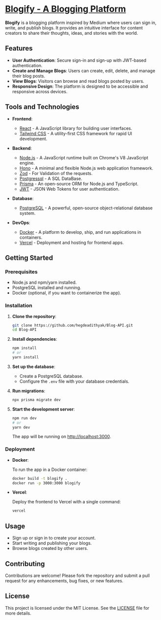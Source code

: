 # [Blogify - A Blogging Platform](blogify-two-pi.vercel.app/)

**Blogify** is a blogging platform inspired by Medium where users can sign in, write, and publish blogs. It provides an intuitive interface for content creators to share their thoughts, ideas, and stories with the world.

## Features

- **User Authentication**: Secure sign-in and sign-up with JWT-based authentication.
- **Create and Manage Blogs**: Users can create, edit, delete, and manage their blog posts.
- **View Blogs**: Visitors can browse and read blogs posted by users.
- **Responsive Design**: The platform is designed to be accessible and responsive across devices.

## Tools and Technologies

- **Frontend**: 
  - [React](https://reactjs.org/) - A JavaScript library for building user interfaces.
  - [Tailwind CSS](https://tailwindcss.com/) - A utility-first CSS framework for rapid UI development.

- **Backend**:
  - [Node.js](https://nodejs.org/) - A JavaScript runtime built on Chrome's V8 JavaScript engine.
  - [Hono](https://hono.com/) - A minimal and flexible Node.js web application framework.
  - [Zod](https://zod.com/) - For Validation of the requests.
  - [Postgressql](https://neon.com/) - A SQL DataBase.
  - [Prisma](https://www.prisma.io/) - An open-source ORM for Node.js and TypeScript.
  - [JWT](https://jwt.io/) - JSON Web Tokens for user authentication.
  
- **Database**:
  - [PostgreSQL](https://www.postgresql.org/) - A powerful, open-source object-relational database system.

- **DevOps**:
  - [Docker](https://www.docker.com/) - A platform to develop, ship, and run applications in containers.
  - [Vercel](https://vercel.com/) - Deployment and hosting for frontend apps.
  
## Getting Started

### Prerequisites

- Node.js and npm/yarn installed.
- PostgreSQL installed and running.
- Docker (optional, if you want to containerize the app).

### Installation

1. **Clone the repository**:

   ```bash
   git clone https://github.com/hegdeadithyak/Blog-API.git
   cd Blog-API
   ```

2. **Install dependencies**:

   ```bash
   npm install
   # or
   yarn install
   ```

3. **Set up the database**:

   - Create a PostgreSQL database.
   - Configure the `.env` file with your database credentials.

4. **Run migrations**:

   ```bash
   npx prisma migrate dev
   ```

5. **Start the development server**:

   ```bash
   npm run dev
   # or
   yarn dev
   ```

   The app will be running on [http://localhost:3000](http://localhost:3000).

### Deployment

- **Docker**:

  To run the app in a Docker container:

  ```bash
  docker build -t blogify .
  docker run -p 3000:3000 blogify
  ```

- **Vercel**:

  Deploy the frontend to Vercel with a single command:

  ```bash
  vercel
  ```

## Usage

- Sign up or sign in to create your account.
- Start writing and publishing your blogs.
- Browse blogs created by other users.

## Contributing

Contributions are welcome! Please fork the repository and submit a pull request for any enhancements, bug fixes, or new features.

## License

This project is licensed under the MIT License. See the [LICENSE](LICENSE) file for more details.

